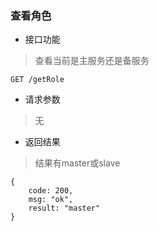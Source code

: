 ### 查看角色

- 接口功能

> 查看当前是主服务还是备服务

```
GET /getRole
```

- 请求参数

> 无
 
- 返回结果

> 结果有master或slave

```
{
    code: 200,
    msg: "ok",
    result: "master"
}
 ```